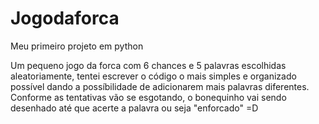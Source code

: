 # Jogodaforca
Meu primeiro projeto em python

Um pequeno jogo da forca com 6 chances e 5 palavras escolhidas aleatoriamente, tentei escrever o código o mais simples e organizado possível dando a possíbilidade de adicionarem mais palavras diferentes. Conforme as tentativas vão se esgotando, o bonequinho vai sendo desenhado até que acerte a palavra ou seja "enforcado" =D

